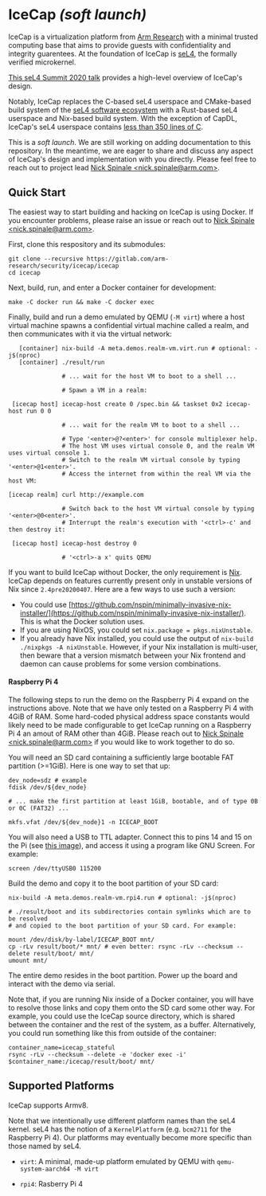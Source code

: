 # IceCap _(soft launch)_

IceCap is a virtualization platform from [Arm
Research](https://developer.arm.com/solutions/research/research-publications)
with a minimal trusted computing base that aims to provide guests with
confidentiality and integrity guarentees. At the foundation of IceCap is
[seL4](https://sel4.systems/), the formally verified microkernel.

[This seL4 Summit 2020 talk](https://nickspinale.com/talks/sel4-summit-2020.html)
provides a high-level overview of IceCap's design.

Notably, IceCap replaces the C-based seL4 userspace and CMake-based build system
of the [seL4 software ecosystem](https://github.com/seL4) with a Rust-based seL4
userspace and Nix-based build system. With the exception of CapDL, IceCap's seL4
userspace contains [less than 350 lines of C](./src/c/icecap-runtime).

This is a _soft launch_. We are still working on adding documentation to this
repository.  In the meantime, we are eager to share and discuss any aspect of
IceCap's design and implementation with you directly. Please feel free to reach
out to project lead [Nick Spinale &lt;nick.spinale@arm.com&gt;](mailto:nick.spinale@arm.com).


## Quick Start

The easiest way to start building and hacking on IceCap is using Docker. If you
encounter problems, please raise an issue or reach out to [Nick Spinale
&lt;nick.spinale@arm.com&gt;](mailto:nick.spinale@arm.com).

First, clone this respository and its submodules:

```
git clone --recursive https://gitlab.com/arm-research/security/icecap/icecap
cd icecap
```

Next, build, run, and enter a Docker container for development:

```
make -C docker run && make -C docker exec
```

Finally, build and run a demo emulated by QEMU (`-M virt`) where a host virtual
machine spawns a confidential virtual machine called a realm, and then
communicates with it via the virtual network:

```
   [container] nix-build -A meta.demos.realm-vm.virt.run # optional: -j$(nproc)
   [container] ./result/run

               # ... wait for the host VM to boot to a shell ...

               # Spawn a VM in a realm:

 [icecap host] icecap-host create 0 /spec.bin && taskset 0x2 icecap-host run 0 0

               # ... wait for the realm VM to boot to a shell ...
               
               # Type '<enter>@?<enter>' for console multiplexer help.
               # The host VM uses virtual console 0, and the realm VM uses virtual console 1.
               # Switch to the realm VM virtual console by typing '<enter>@1<enter>'.
               # Access the internet from within the real VM via the host VM:

[icecap realm] curl http://example.com

               # Switch back to the host VM virtual console by typing '<enter>@0<enter>'.
               # Interrupt the realm's execution with '<ctrl>-c' and then destroy it:

 [icecap host] icecap-host destroy 0
 
               # '<ctrl>-a x' quits QEMU
```

If you want to build IceCap without Docker, the only requirement is
[Nix](https://nixos.org/manual/nix/stable/).  IceCap depends on features
currently present only in unstable versions of Nix since `2.4pre20200407`.  Here
are a few ways to use such a version:

- You could use
  [https://github.com/nspin/minimally-invasive-nix-installer/](https://github.com/nspin/minimally-invasive-nix-installer/).
  This is what the Docker solution uses.
- If you are using NixOS, you could set `nix.package = pkgs.nixUnstable`.
- If you already have Nix installed, you could use the output of `nix-build
  ./nixpkgs -A nixUnstable`. However, if your Nix installation is multi-user,
  then beware that a version mismatch between your Nix frontend and daemon can
  cause problems for some version combinations.

#### Raspberry Pi 4

The following steps to run the demo on the Raspberry Pi 4 expand on the
instructions above.  Note that we have only tested on a Raspberry Pi 4 with 4GiB
of RAM. Some hard-coded physical address space constants would likely need to be
made configurable to get IceCap running on a Raspberry Pi 4 an amout of RAM
other than 4GiB.  Please reach out to [Nick Spinale
&lt;nick.spinale@arm.com&gt;](mailto:nick.spinale@arm.com) if you would like to
work together to do so.

You will need an SD card containing a sufficiently large bootable FAT partition
(>=1GiB).  Here is one way to set that up:

```
dev_node=sdz # example
fdisk /dev/${dev_node}

# ... make the first partition at least 1GiB, bootable, and of type 0B or 0C (FAT32) ...

mkfs.vfat /dev/${dev_node}1 -n ICECAP_BOOT
```

You will also need a USB to TTL adapter. Connect this to pins 14 and 15 on the
Pi (see [this image](docs/images/raspberry-pi-4-uart.jpg)), and access it using
a program like GNU Screen. For example:

```
screen /dev/ttyUSB0 115200
```

Build the demo and copy it to the boot partition of your SD card:

```
nix-build -A meta.demos.realm-vm.rpi4.run # optional: -j$(nproc)

# ./result/boot and its subdirectories contain symlinks which are to be resolved
# and copied to the boot partition of your SD card. For example:

mount /dev/disk/by-label/ICECAP_BOOT mnt/
cp -rLv result/boot/* mnt/ # even better: rsync -rLv --checksum --delete result/boot/ mnt/
umount mnt/
```

The entire demo resides in the boot partition. Power up the board and interact
with the demo via serial.

Note that, if you are running Nix inside of a Docker container, you will have to
resolve those links and copy them onto the SD card some other way. For example,
you could use the IceCap source directory, which is shared between the container
and the rest of the system, as a buffer. Alternatively, you could run something
like this from outside of the container:

```
container_name=icecap_stateful
rsync -rLv --checksum --delete -e 'docker exec -i' $container_name:/icecap/result/boot/ mnt/
```


## Supported Platforms

IceCap supports Armv8.

Note that we intentionally use different platform names than the seL4 kernel.
seL4 has the notion of a `KernelPlatform` (e.g. `bcm2711` for the Raspberry Pi
4). Our platforms may eventually become more specific than those named by seL4.

- `virt`: A minimal, made-up platform emulated by QEMU with `qemu-system-aarch64 -M virt`

- `rpi4`: Rasberry Pi 4
